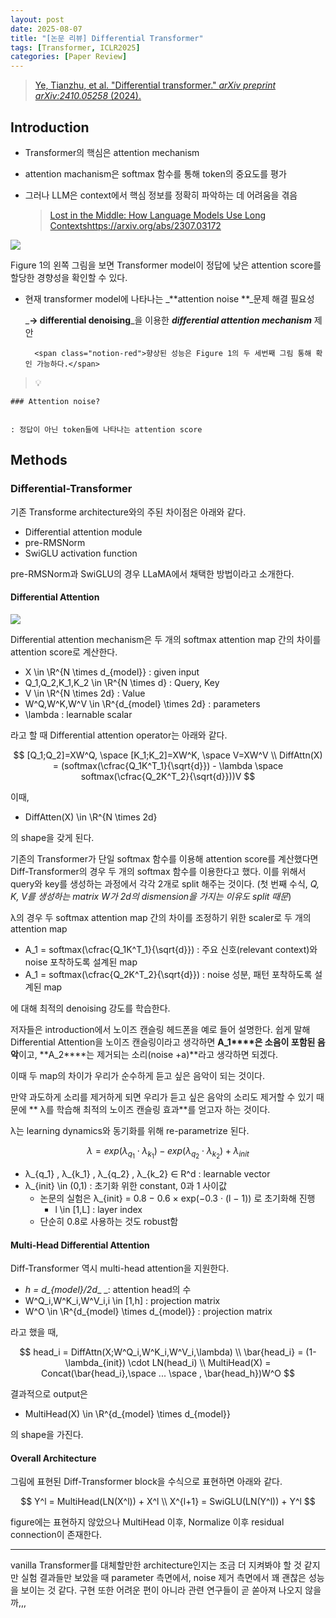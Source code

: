 ```yaml
---
layout: post
date: 2025-08-07
title: "[논문 리뷰] Differential Transformer"
tags: [Transformer, ICLR2025]
categories: [Paper Review]
---
```


> [Ye, Tianzhu, et al. "Differential transformer." ](https://arxiv.org/abs/2410.05258)[_arXiv preprint arXiv:2410.05258_](https://arxiv.org/abs/2410.05258)[ (2024).](https://arxiv.org/abs/2410.05258)



## Introduction

- Transformer의 핵심은 attention mechanism
- attention machanism은 softmax 함수를 통해 token의 중요도를 평가
- 그러나 LLM은 context에서 핵심 정보를 정확히 파악하는 데 어려움을 겪음

	> [Lost in the Middle: How Language Models Use Long Contextshttps://arxiv.org/abs/2307.03172](https://arxiv.org/abs/2307.03172)


![](https://prod-files-secure.s3.us-west-2.amazonaws.com/542b861c-36a8-4051-84e5-8804b6728dba/9083ea56-691a-4752-ae26-47f403431ac8/image.png?X-Amz-Algorithm=AWS4-HMAC-SHA256&X-Amz-Content-Sha256=UNSIGNED-PAYLOAD&X-Amz-Credential=ASIAZI2LB4667WNLHUES%2F20250822%2Fus-west-2%2Fs3%2Faws4_request&X-Amz-Date=20250822T110053Z&X-Amz-Expires=3600&X-Amz-Security-Token=IQoJb3JpZ2luX2VjELr%2F%2F%2F%2F%2F%2F%2F%2F%2F%2FwEaCXVzLXdlc3QtMiJIMEYCIQCy3P6SPbLLGIZ0SQavdEBFVxymt%2B8JnNPBRN9f3A00ywIhAI%2BkCmE4a4Ky6pjScCyNdxJRleuGF16nrO1a9fN0sRB2Kv8DCBMQABoMNjM3NDIzMTgzODA1IgzLsTxNUSWkUS4Yxmkq3APG%2F%2FDGIcJfisOaH%2BEEJ6%2FGgwljKC%2FdvfwY32serdAuNVw7T2MgN1jBw1uwN%2F5KX0d2sLMTPHofV8Y2GpLQE%2F6NQC2lWm4yKkNReCNcsaMxjaVMg3uzsSinaNOMoqKGWi3glEBJcKzEPXW3dE4AuJueOvuQ9O%2FK9uEVxgltJHH2qHVOtiLxbDoyS8NlCarPx91XRBYz0lz0YJ0%2BfshwQMnWy2V98y9nb7AgDu9yzPnKhs%2FZHfsPZjS%2FYMPhKSn3Jlm1y9b1NTcpaoGXk3a0xfdzdF0Gc6%2BUpj1Kh6j1I2bXekqKmTFzhwta0hhYLgaiK1Mkt1acSYqIV8Esj5UfDs9EcV0qp0RaDRNfPJMfFprudeqY%2FMp2MimCSn%2Fua9bp1dkU6cmlE9tdWvNZ4wJEJKRJee5BKhdKKHwMQXQXHPxA0Bg7CAhY%2Bddwf1745PsgU763ohhpPJTDMRJWwpUVguNFjbosBpFjktpIEgIiBpJxCr0JDEXzt2sSTrg1D5v4yZ7P%2Fhn53el8pqct4Z9SHOvIefEacQVqwdbeUmSJZTw7AmKwBE8BsmmQLOWwErCWvrxMNheYW9uSkad2cEKV7ZxMbByHT%2FdQY5nr6YtVx%2BjExlof88Bq03eF6XLEvDDIhKHFBjqkAduV6vaGdRap1UV2acnDu1p4la%2BwRVbpMJczlg%2FztmfswpJcTv%2F%2BpfXUJ29JIzGanH3BW0O7x%2F%2F167oIO6zeb6Q3xh8OQIE6%2FCoIidDGTb2nO97u4rskdmbPVa01YHVEZVmRDqT2By%2Bz6hMt3FY04Gy7ufhNBlf0f9FXpS8lBscespUjYAP4889HgLzxh6CAioxK6xDQG2rduk9GZRhnP12ivIO0&X-Amz-Signature=60d75ceb1b616272131a8a3ea09df96a625bc6fa2d3f0f77dcc6bde4e08d5c9b&X-Amz-SignedHeaders=host&x-amz-checksum-mode=ENABLED&x-id=GetObject)


Figure 1의 왼쪽 그림을 보면 Transformer model이 정답에 낮은 attention score를 할당한 경향성을 확인할 수 있다.

- 현재 transformer model에 나타나는 _**attention noise **_문제 해결 필요성

	_**→ differential denoising**_을 이용한 _**differential attention mechanism**_ 제안


		<span class="notion-red">향상된 성능은 Figure 1의 두 세번째 그림 통해 확인 가능하다.</span>


> 💡 


	### Attention noise?


	: 정답이 아닌 token들에 나타나는 attention score



## Methods



### Differential-Transformer


기존 Transforme architecture와의 주된 차이점은 아래와 같다.

- Differential attention module
- pre-RMSNorm
- SwiGLU activation function

pre-RMSNorm과 SwiGLU의 경우 LLaMA에서 채택한 방법이라고 소개한다.



#### Differential Attention


![](https://prod-files-secure.s3.us-west-2.amazonaws.com/542b861c-36a8-4051-84e5-8804b6728dba/116d70b2-1963-4810-9167-f4c7d8a06e8f/image.png?X-Amz-Algorithm=AWS4-HMAC-SHA256&X-Amz-Content-Sha256=UNSIGNED-PAYLOAD&X-Amz-Credential=ASIAZI2LB4667WNLHUES%2F20250822%2Fus-west-2%2Fs3%2Faws4_request&X-Amz-Date=20250822T110053Z&X-Amz-Expires=3600&X-Amz-Security-Token=IQoJb3JpZ2luX2VjELr%2F%2F%2F%2F%2F%2F%2F%2F%2F%2FwEaCXVzLXdlc3QtMiJIMEYCIQCy3P6SPbLLGIZ0SQavdEBFVxymt%2B8JnNPBRN9f3A00ywIhAI%2BkCmE4a4Ky6pjScCyNdxJRleuGF16nrO1a9fN0sRB2Kv8DCBMQABoMNjM3NDIzMTgzODA1IgzLsTxNUSWkUS4Yxmkq3APG%2F%2FDGIcJfisOaH%2BEEJ6%2FGgwljKC%2FdvfwY32serdAuNVw7T2MgN1jBw1uwN%2F5KX0d2sLMTPHofV8Y2GpLQE%2F6NQC2lWm4yKkNReCNcsaMxjaVMg3uzsSinaNOMoqKGWi3glEBJcKzEPXW3dE4AuJueOvuQ9O%2FK9uEVxgltJHH2qHVOtiLxbDoyS8NlCarPx91XRBYz0lz0YJ0%2BfshwQMnWy2V98y9nb7AgDu9yzPnKhs%2FZHfsPZjS%2FYMPhKSn3Jlm1y9b1NTcpaoGXk3a0xfdzdF0Gc6%2BUpj1Kh6j1I2bXekqKmTFzhwta0hhYLgaiK1Mkt1acSYqIV8Esj5UfDs9EcV0qp0RaDRNfPJMfFprudeqY%2FMp2MimCSn%2Fua9bp1dkU6cmlE9tdWvNZ4wJEJKRJee5BKhdKKHwMQXQXHPxA0Bg7CAhY%2Bddwf1745PsgU763ohhpPJTDMRJWwpUVguNFjbosBpFjktpIEgIiBpJxCr0JDEXzt2sSTrg1D5v4yZ7P%2Fhn53el8pqct4Z9SHOvIefEacQVqwdbeUmSJZTw7AmKwBE8BsmmQLOWwErCWvrxMNheYW9uSkad2cEKV7ZxMbByHT%2FdQY5nr6YtVx%2BjExlof88Bq03eF6XLEvDDIhKHFBjqkAduV6vaGdRap1UV2acnDu1p4la%2BwRVbpMJczlg%2FztmfswpJcTv%2F%2BpfXUJ29JIzGanH3BW0O7x%2F%2F167oIO6zeb6Q3xh8OQIE6%2FCoIidDGTb2nO97u4rskdmbPVa01YHVEZVmRDqT2By%2Bz6hMt3FY04Gy7ufhNBlf0f9FXpS8lBscespUjYAP4889HgLzxh6CAioxK6xDQG2rduk9GZRhnP12ivIO0&X-Amz-Signature=f7bb3bac3ba5aa1f59b8ad35c6443a4429481122f0ac61083544b88b9184223a&X-Amz-SignedHeaders=host&x-amz-checksum-mode=ENABLED&x-id=GetObject)


Differential attention mechanism은 두 개의 softmax attention map 간의 차이를 attention score로 계산한다.

- X \in \R^{N \times d\_{model}} : given input
- Q\_1,Q\_2,K\_1,K\_2 \in \R^{N \times d} : Query, Key
- V \in \R^{N \times 2d} : Value
- W^Q,W^K,W^V \in \R^{d\_{model} \times 2d} : parameters
- \lambda : learnable scalar

라고 할 때 Differential attention operator는 아래와 같다.


$$
[Q_1;Q_2]=XW^Q, \space [K_1;K_2]=XW^K, \space V=XW^V \\
DiffAttn(X) = (softmax(\cfrac{Q_1K^T_1}{\sqrt{d}}) - \lambda \space softmax(\cfrac{Q_2K^T_2}{\sqrt{d}}))V
$$


이때,

- DiffAtten(X) \in \R^{N \times 2d}

의 shape을 갖게 된다.


기존의 Transformer가 단일 softmax 함수를 이용해 attention score를 계산했다면 Diff-Transformer의 경우 두 개의 softmax 함수를 이용한다고 했다. 이를 위해서 query와 key를 생성하는 과정에서 각각 2개로 split 해주는 것이다. <span class="notion-red">(첫 번째 수식, </span><span class="notion-red">_Q, K, V를 생성하는 matrix W가 2d의 dismension을 가지는 이유도 split 때문_</span><span class="notion-red">)</span>


 λ의 경우 두 softmax attention map 간의 차이를 조정하기 위한 scaler로 두 개의 attention map

- A\_1 = softmax(\cfrac{Q\_1K^T\_1}{\sqrt{d}}) : 주요 신호(relevant context)와 noise 포착하도록 설계된 map
- A\_1 = softmax(\cfrac{Q\_2K^T\_2}{\sqrt{d}}) : noise 성분, 패턴 포착하도록 설계된 map 

에 대해 최적의 denoising 강도를 학습한다.


저자들은 introduction에서 노이즈 캔슬링 헤드폰을 예로 들어 설명한다. 쉽게 말해 Differential Attention을 노이즈 캔슬링이라고 생각하면 **A\_1****은 소음이 포함된 음악**이고, **A\_2****는 제거되는 소리(noise +a)**라고 생각하면 되겠다. 


이때 두 map의 차이가 우리가 순수하게 듣고 싶은 음악이 되는 것이다. 


만약 과도하게 소리를 제거하게 되면 우리가 듣고 싶은 음악의 소리도 제거할 수 있기 때문에 ** λ를 학습해 최적의 노이즈 캔슬링 효과**를 얻고자 하는 것이다.


λ는 learning dynamics와 동기화를 위해 re-parametrize 된다.


$$
\lambda = exp(\lambda_{q_1} \cdot \lambda_{k_1}) - exp(\lambda_{q_2} \cdot \lambda_{k_2}) + \lambda_{init}
$$

- λ\_{q\_1} , λ\_{k\_1} , λ\_{q\_2} , λ\_{k\_2} ∈ R^d : learnable vector
- λ\_{init} \in (0,1) : 초기화 위한 constant, 0과 1 사이값
	- 논문의 실험은 λ\_{init} = 0.8 − 0.6 × exp(−0.3 · (l − 1)) 로 초기화해 진행
		- l \in [1,L] : layer index
	- 단순히 0.8로 사용하는 것도 robust함


#### **Multi-Head Differential Attention**


Diff-Transformer 역시 multi-head attention을 지원한다.

- _h = d\_{model}/2d__ _: attention head의 수
- W^Q\_i,W^K\_i,W^V\_i,i \in [1,h] : projection matrix
- W^O \in \R^{d\_{model} \times d\_{model}} : projection matrix

라고 했을 때,


$$
head_i = DiffAttn(X;W^Q_i,W^K_i,W^V_i,\lambda) \\
\bar{head_i} = (1-\lambda_{init}) \cdot LN(head_i) \\
MultiHead(X) = Concat(\bar{head_i},\space ... \space , \bar{head_h})W^O
$$


결과적으로 output은

- MultiHead(X) \in \R^{d\_{model} \times d\_{model}}

의 shape을 가진다.



#### Overall Architecture


그림에 표현된 Diff-Transformer block을 수식으로 표현하면 아래와 같다.


$$
Y^l = MultiHead(LN(X^l)) + X^l \\
X^{l+1} = SwiGLU(LN(Y^l)) + Y^l
$$


figure에는 표현하지 않았으나 MultiHead 이후, Normalize 이후 residual connection이 존재한다.


---


vanilla Transformer를 대체할만한 architecture인지는 조금 더 지켜봐야 할 것 같지만 실험 결과들만 보았을 때 parameter 측면에서, noise 제거 측면에서 꽤 괜찮은 성능을 보이는 것 같다. 구현 또한 어려운 편이 아니라 관련 연구들이 곧 쏟아져 나오지 않을까,,,

